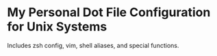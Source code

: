 # My Personal Dot File Configuration for Unix Systems
Includes zsh config, vim, shell aliases, and special functions.
